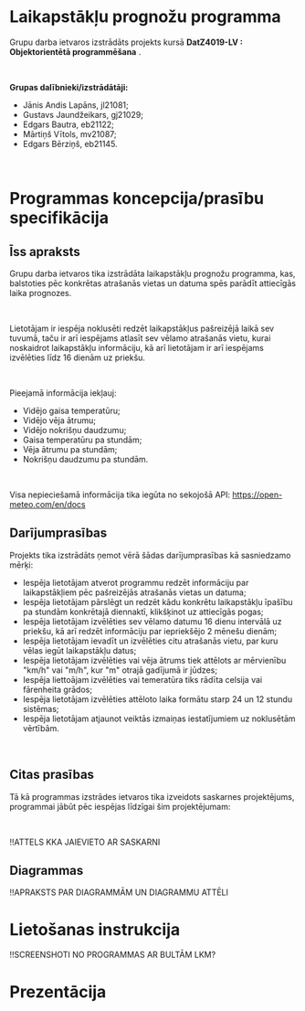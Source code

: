 # Laikapstākļu prognožu programma

Grupu darba ietvaros izstrādāts projekts kursā  __DatZ4019-LV : Objektorientētā programmēšana__ .

<br/>

__Grupas dalībnieki/izstrādātāji:__
- Jānis Andis Lapāns, jl21081;
- Gustavs Jaundžeikars, gj21029;
- Edgars Bautra, eb21122;
- Mārtiņš Vītols, mv21087;
- Edgars Bērziņš, eb21145.

<br/>

# Programmas koncepcija/prasību specifikācija

## Īss apraksts

Grupu darba ietvaros tika izstrādāta laikapstākļu prognožu programma, kas, balstoties pēc 
konkrētas atrašanās vietas un datuma spēs parādīt attiecīgās laika prognozes.

<br/>

Lietotājam ir iespēja noklusēti redzēt laikapstākļus pašreizējā laikā sev tuvumā, taču ir arī 
iespējams atlasīt sev vēlamo atrašanās vietu, kurai noskaidrot laikapstākļu informāciju, kā arī 
lietotājam ir arī iespējams izvēlēties līdz 16 dienām uz priekšu.

<br/>

Pieejamā informācija iekļauj:
- Vidējo gaisa temperatūru;
- Vidējo vēja ātrumu;
- Vidējo nokrišņu daudzumu;
- Gaisa temperatūru pa stundām;
- Vēja ātrumu pa stundām;
- Nokrišņu daudzumu pa stundām.

<br/>

Visa nepieciešamā informācija tika iegūta no sekojošā API: https://open-meteo.com/en/docs

## Darījumprasības

Projekts tika izstrādāts ņemot vērā šādas darījumprasības kā sasniedzamo mērķi:
- Iespēja lietotājam atverot programmu redzēt informāciju par laikapstākļiem pēc pašreizējās
atrašanās vietas un datuma;
- Iespēja lietotājam pārslēgt un redzēt kādu konkrētu laikapstākļu īpašību pa stundām konkrētajā
diennaktī, klikšķinot uz attiecīgās pogas;
- Iespēja lietotājam izvēlēties sev vēlamo datumu 16 dienu intervālā uz priekšu, kā arī redzēt
informāciju par iepriekšējo 2 mēnešu dienām;
- Iespēja lietotājam ievadīt un izvēlēties citu atrašanās vietu, par kuru vēlas iegūt laikapstākļu datus;
- Iespēja lietotājam izvēlēties vai vēja ātrums tiek attēlots ar mērvienību "km/h" vai "m/h", kur "m"
otrajā gadījumā ir jūdzes;
- Iespēja liettoājam izvēlēties vai temeratūra tiks rādīta celsija vai fārenheita grādos;
- Iespēja lietotājam izvēlēties attēloto laika formātu starp 24 un 12 stundu sistēmas;
- Iespēja lietotājam atjaunot veiktās izmaiņas iestatījumiem uz noklusētām vērtībām.

<br/>

## Citas prasības

Tā kā programmas izstrādes ietvaros tika izveidots saskarnes projektējums, programmai jābūt pēc iespējas
līdzīgai šim projektējumam:

<br/>

!!ATTELS KKA JAIEVIETO AR SASKARNI

## Diagrammas

!!APRAKSTS PAR DIAGRAMMĀM UN DIAGRAMMU ATTĒLI

# Lietošanas instrukcija

!!SCREENSHOTI NO PROGRAMMAS AR BULTĀM LKM?

# Prezentācija
